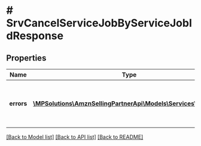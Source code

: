 # # SrvCancelServiceJobByServiceJobIdResponse

## Properties

Name | Type | Description | Notes
------------ | ------------- | ------------- | -------------
**errors** | [**\MPSolutions\AmznSellingPartnerApi\Models\Services\SrvError[]**](SrvError.md) | A list of error responses returned when a request is unsuccessful. | [optional]

[[Back to Model list]](../../README.md#models) [[Back to API list]](../../README.md#endpoints) [[Back to README]](../../README.md)
